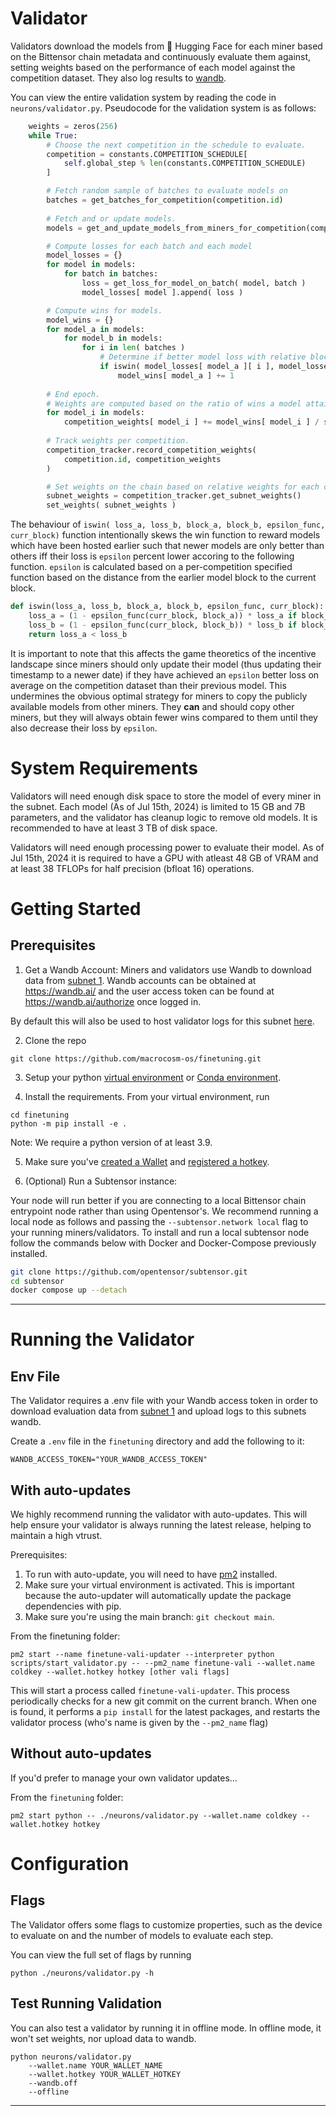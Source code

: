 # Validator 

Validators download the models from 🤗 Hugging Face for each miner based on the Bittensor chain metadata and continuously evaluate them against, setting weights based on the performance of each model against the competition dataset. They also log results to [wandb](https://wandb.ai/rusticluftig/pretraining).

You can view the entire validation system by reading the code in `neurons/validator.py`. Pseudocode for the validation system is as follows:
```python
    weights = zeros(256)
    while True:
        # Choose the next competition in the schedule to evaluate.
        competition = constants.COMPETITION_SCHEDULE[
            self.global_step % len(constants.COMPETITION_SCHEDULE)
        ]

        # Fetch random sample of batches to evaluate models on
        batches = get_batches_for_competition(competition.id)
        
        # Fetch and or update models.
        models = get_and_update_models_from_miners_for_competition(competition.id)

        # Compute losses for each batch and each model
        model_losses = {}
        for model in models:
            for batch in batches:
                loss = get_loss_for_model_on_batch( model, batch )
                model_losses[ model ].append( loss )

        # Compute wins for models.
        model_wins = {}
        for model_a in models:
            for model_b in models:
                for i in len( batches )
                    # Determine if better model loss with relative block number boosting.
                    if iswin( model_losses[ model_a ][ i ], model_losses[ model_b ][ i ], block_a, block_b ):
                        model_wins[ model_a ] += 1
                            
        # End epoch.
        # Weights are computed based on the ratio of wins a model attains during the epoch.
        for model_i in models:
            competition_weights[ model_i ] += model_wins[ model_i ] / sum( model_wins.values() )
        
        # Track weights per competition.
        competition_tracker.record_competition_weights(
            competition.id, competition_weights
        )

        # Set weights on the chain based on relative weights for each competition.
        subnet_weights = competition_tracker.get_subnet_weights()
        set_weights( subnet_weights )
```

The behaviour of `iswin( loss_a, loss_b, block_a, block_b, epsilon_func, curr_block)` function intentionally skews the win function to reward models which have been hosted earlier such that newer models are only better than others iff their loss is `epsilon` percent lower accoring to the following function. `epsilon` is calculated based on a per-competition specified function based on the distance from the earlier model block to the current block.

```python
def iswin(loss_a, loss_b, block_a, block_b, epsilon_func, curr_block):
    loss_a = (1 - epsilon_func(curr_block, block_a)) * loss_a if block_a < block_b else loss_a
    loss_b = (1 - epsilon_func(curr_block, block_b)) * loss_b if block_b < block_a else loss_b
    return loss_a < loss_b
```

It is important to note that this affects the game theoretics of the incentive landscape since miners should only update their model (thus updating their timestamp to a newer date) if they have achieved an `epsilon` better loss on average on the competition dataset than their previous model. This undermines the obvious optimal strategy for miners to copy the publicly available models from other miners. They **can** and should copy other miners, but they will always obtain fewer wins compared to them until they also decrease their loss by `epsilon`.

# System Requirements

Validators will need enough disk space to store the model of every miner in the subnet. Each model (As of Jul 15th, 2024) is limited to 15 GB and 7B parameters, and the validator has cleanup logic to remove old models. It is recommended to have at least 3 TB of disk space.

Validators will need enough processing power to evaluate their model. As of Jul 15th, 2024 it is required to have a GPU with atleast 48 GB of VRAM and at least 38 TFLOPs for half precision (bfloat 16) operations.

# Getting Started

## Prerequisites

1. Get a Wandb Account:
Miners and validators use Wandb to download data from [subnet 1](https://github.com/macrocosm-os/prompting). Wandb accounts can be obtained at https://wandb.ai/ and the user access token can be found at https://wandb.ai/authorize once logged in.

By default this will also be used to host validator logs for this subnet [here](https://wandb.ai/rusticluftig/pretraining).

2. Clone the repo

```shell
git clone https://github.com/macrocosm-os/finetuning.git
```

3. Setup your python [virtual environment](https://docs.python.org/3/library/venv.html) or [Conda environment](https://conda.io/projects/conda/en/latest/user-guide/tasks/manage-environments.html#creating-an-environment-with-commands).

4. Install the requirements. From your virtual environment, run
```shell
cd finetuning
python -m pip install -e .
```

Note: We require a python version of at least 3.9.

5. Make sure you've [created a Wallet](https://docs.bittensor.com/getting-started/wallets) and [registered a hotkey](https://docs.bittensor.com/subnets/register-and-participate).

6. (Optional) Run a Subtensor instance:

Your node will run better if you are connecting to a local Bittensor chain entrypoint node rather than using Opentensor's. 
We recommend running a local node as follows and passing the ```--subtensor.network local``` flag to your running miners/validators. 
To install and run a local subtensor node follow the commands below with Docker and Docker-Compose previously installed.
```bash
git clone https://github.com/opentensor/subtensor.git
cd subtensor
docker compose up --detach
```
---

# Running the Validator

## Env File

The Validator requires a .env file with your Wandb access token in order to download evaluation data from [subnet 1](https://github.com/macrocosm-os/prompting) and upload logs to this subnets wandb.

Create a `.env` file in the `finetuning` directory and add the following to it:
```shell
WANDB_ACCESS_TOKEN="YOUR_WANDB_ACCESS_TOKEN"
```

## With auto-updates

We highly recommend running the validator with auto-updates. This will help ensure your validator is always running the latest release, helping to maintain a high vtrust.

Prerequisites:
1. To run with auto-update, you will need to have [pm2](https://pm2.keymetrics.io/) installed.
2. Make sure your virtual environment is activated. This is important because the auto-updater will automatically update the package dependencies with pip.
3. Make sure you're using the main branch: `git checkout main`.

From the finetuning folder:
```shell
pm2 start --name finetune-vali-updater --interpreter python scripts/start_validator.py -- --pm2_name finetune-vali --wallet.name coldkey --wallet.hotkey hotkey [other vali flags]
```

This will start a process called `finetune-vali-updater`. This process periodically checks for a new git commit on the current branch. When one is found, it performs a `pip install` for the latest packages, and restarts the validator process (who's name is given by the `--pm2_name` flag)

## Without auto-updates

If you'd prefer to manage your own validator updates...

From the `finetuning` folder:
```shell
pm2 start python -- ./neurons/validator.py --wallet.name coldkey --wallet.hotkey hotkey
```

# Configuration

## Flags

The Validator offers some flags to customize properties, such as the device to evaluate on and the number of models to evaluate each step.

You can view the full set of flags by running
```shell
python ./neurons/validator.py -h
```

## Test Running Validation

You can also test a validator by running it in offline mode. In offline mode, it won't set weights, nor upload data to wandb.

```shell
python neurons/validator.py 
    --wallet.name YOUR_WALLET_NAME
    --wallet.hotkey YOUR_WALLET_HOTKEY 
    --wandb.off
    --offline
```
---